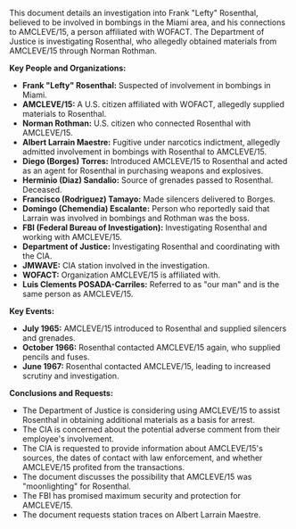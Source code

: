 This document details an investigation into Frank "Lefty" Rosenthal, believed to be involved in bombings in the Miami area, and his connections to AMCLEVE/15, a person affiliated with WOFACT. The Department of Justice is investigating Rosenthal, who allegedly obtained materials from AMCLEVE/15 through Norman Rothman.

**Key People and Organizations:**

*   **Frank "Lefty" Rosenthal:** Suspected of involvement in bombings in Miami.
*   **AMCLEVE/15:** A U.S. citizen affiliated with WOFACT, allegedly supplied materials to Rosenthal.
*   **Norman Rothman:** U.S. citizen who connected Rosenthal with AMCLEVE/15.
*   **Albert Larrain Maestre:** Fugitive under narcotics indictment, allegedly admitted involvement in bombings with Rosenthal to AMCLEVE/15.
*   **Diego (Borges) Torres:** Introduced AMCLEVE/15 to Rosenthal and acted as an agent for Rosenthal in purchasing weapons and explosives.
*   **Herminio (Diaz) Sandalio:** Source of grenades passed to Rosenthal. Deceased.
*   **Francisco (Rodriguez) Tamayo:** Made silencers delivered to Borges.
*   **Domingo (Chemendia) Escalante:** Person who reportedly said that Larrain was involved in bombings and Rothman was the boss.
*   **FBI (Federal Bureau of Investigation):** Investigating Rosenthal and working with AMCLEVE/15.
*   **Department of Justice:** Investigating Rosenthal and coordinating with the CIA.
*   **JMWAVE:** CIA station involved in the investigation.
*   **WOFACT:** Organization AMCLEVE/15 is affiliated with.
*   **Luis Clements POSADA-Carriles:** Referred to as "our man" and is the same person as AMCLEVE/15.

**Key Events:**

*   **July 1965:** AMCLEVE/15 introduced to Rosenthal and supplied silencers and grenades.
*   **October 1966:** Rosenthal contacted AMCLEVE/15 again, who supplied pencils and fuses.
*   **June 1967:** Rosenthal contacted AMCLEVE/15, leading to increased scrutiny and investigation.

**Conclusions and Requests:**

*   The Department of Justice is considering using AMCLEVE/15 to assist Rosenthal in obtaining additional materials as a basis for arrest.
*   The CIA is concerned about the potential adverse comment from their employee's involvement.
*   The CIA is requested to provide information about AMCLEVE/15's sources, the dates of contact with law enforcement, and whether AMCLEVE/15 profited from the transactions.
*   The document discusses the possibility that AMCLEVE/15 was "moonlighting" for Rosenthal.
*   The FBI has promised maximum security and protection for AMCLEVE/15.
*   The document requests station traces on Albert Larrain Maestre.
